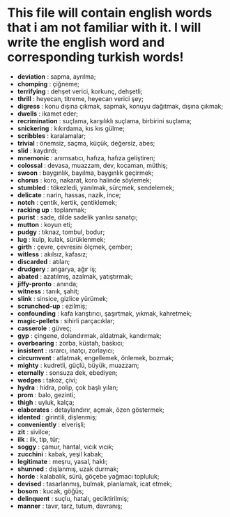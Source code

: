 # This file will contain english words that i am not familiar with it. I will write the english word and corresponding turkish words!

- **deviation** : sapma, ayrılma;
- **chomping** : çiğneme;
- **terrifying** : dehşet verici, korkunç, dehşetli;
- **thrill** : heyecan, titreme, heyecan verici şey;
- **digress** : konu dışına çıkmak, sapmak, konuyu dağıtmak, dışına çıkmak;
- **dwells** : ikamet eder;
- **recrimination** : suçlama, karşılıklı suçlama, birbirini suçlama;
- **snickering** : kıkırdama, kıs kıs gülme;
- **scribbles** : karalamalar;
- **trivial** : önemsiz, saçma, küçük, değersiz, abes;
- **slid** : kaydırdı;
- **mnemonic** : anımsatıcı, hafıza, hafıza geliştiren;
- **colossal** : devasa, muazzam, dev, kocaman, müthiş;
- **swoon** : baygınlık, bayılma, baygınlık geçirmek;
- **chorus** : koro, nakarat, koro halinde söylemek;
- **stumbled** : tökezledi, yanılmak, sürçmek, sendelemek;
- **delicate** : narin, hassas, nazik, ince;
- **notch** : çentik, kertik, çentiklemek;
- **racking up** : toplanmak;
- **purist** : sade, dilde sadelik yanlısı sanatçı;
- **mutton** : koyun eti;
- **pudgy** : tıknaz, tombul, bodur;
- **lug** : kulp, kulak, sürüklenmek;
- **girth** : çevre, çevresini ölçmek, çember;
- **witless** : akılsız, kafasız;
- **discarded** : atılan;
- **drudgery** : angarya, ağır iş;
- **abated** : azatılmış, azalmak, yatıştırmak;
- **jiffy-pronto** : anında;
- **witness** : tanık, şahit;
- **slink** : sinsice, gizlice yürümek;
- **scrunched-up** : ezilmiş;
- **confounding** : kafa karıştırıcı, şaşırtmak, yıkmak, kahretmek;
- **magic-pellets** : sihirli parçacıklar;
- **casserole** : güveç;
- **gyp** : çingene, dolandırmak, aldatmak, kandırmak;
- **overbearing** : zorba, küstah, baskıcı;
- **insistent** : ısrarcı, inatçı, zorlayıcı;
- **circumvent** : atlatmak, engellemek, önlemek, bozmak;
- **mighty** : kudretli, güçlü, büyük, muazzam;
- **eternally** : sonsuza dek, ebediyen;
- **wedges** : takoz, çivi;
- **hydra** : hidra, polip, çok başlı yılan;
- **prom** : balo, gezinti;
- **thigh** : uyluk, kalça;
- **elaborates** : detaylandırır, açmak, özen göstermek;
- **idented** : girintili, dişlenmiş;
- **conveniently** : elverişli;
- **zit** : sivilce;
- **ilk** : ilk, tip, tür;
- **soggy** : çamur, hantal, vıcık vıcık;
- **zucchini** : kabak, yeşil kabak;
- **legitimate** : meşru, yasal, haklı;
- **shunned** : dışlanmış, uzak durmak;
- **horde** : kalabalık, sürü, göçebe yağmacı topluluk;
- **devised** : tasarlanmış, bulmak, planlamak, icat etmek;
- **bosom** : kucak, göğüs;
- **delinquent** : suçlu, hatalı, geciktirilmiş;
- **manner** : tavır, tarz, tutum, davranış;